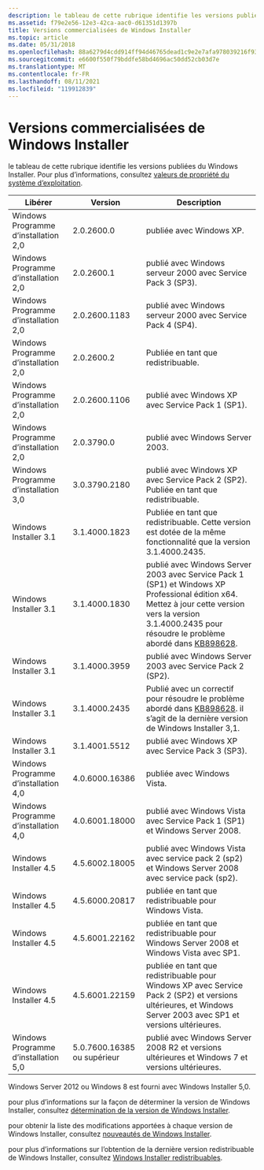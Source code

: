 ```yaml
---
description: le tableau de cette rubrique identifie les versions publiées du Windows Installer. Pour plus d’informations, consultez valeurs de propriété du système d’exploitation.
ms.assetid: f79e2e56-12e3-42ca-aac0-d61351d1397b
title: Versions commercialisées de Windows Installer
ms.topic: article
ms.date: 05/31/2018
ms.openlocfilehash: 88a6279d4cdd914ff94d46765dead1c9e2e7afa978039216f9399edbdbd2d525
ms.sourcegitcommit: e6600f550f79bddfe58bd4696ac50dd52cb03d7e
ms.translationtype: MT
ms.contentlocale: fr-FR
ms.lasthandoff: 08/11/2021
ms.locfileid: "119912839"
---
```

# <a name="released-versions-of-windows-installer"></a>Versions commercialisées de Windows Installer

le tableau de cette rubrique identifie les versions publiées du Windows Installer. Pour plus d’informations, consultez [valeurs de propriété du système d’exploitation](operating-system-property-values.md).



| Libérer               | Version                   | Description                                                                                                                                                                                                                                     |
|-----------------------|---------------------------|-------------------------------------------------------------------------------------------------------------------------------------------------------------------------------------------------------------------------------------------------|
| Windows Programme d’installation 2,0 | 2.0.2600.0                | publiée avec Windows XP.                                                                                                                                                                                                                       |
| Windows Programme d’installation 2,0 | 2.0.2600.1                | publié avec Windows serveur 2000 avec Service Pack 3 (SP3).                                                                                                                                                                                    |
| Windows Programme d’installation 2,0 | 2.0.2600.1183             | publié avec Windows serveur 2000 avec Service Pack 4 (SP4).                                                                                                                                                                                    |
| Windows Programme d’installation 2,0 | 2.0.2600.2                | Publiée en tant que redistribuable.                                                                                                                                                                                                                  |
| Windows Programme d’installation 2,0 | 2.0.2600.1106             | publié avec Windows XP avec Service Pack 1 (SP1).                                                                                                                                                                                             |
| Windows Programme d’installation 2,0 | 2.0.3790.0                | publié avec Windows Server 2003.                                                                                                                                                                                                              |
| Windows Programme d’installation 3,0 | 3.0.3790.2180             | publié avec Windows XP avec Service Pack 2 (SP2). Publiée en tant que redistribuable.                                                                                                                                                              |
| Windows Installer 3.1 | 3.1.4000.1823             | Publiée en tant que redistribuable. Cette version est dotée de la même fonctionnalité que la version 3.1.4000.2435.                                                                                                                                             |
| Windows Installer 3.1 | 3.1.4000.1830             | publié avec Windows Server 2003 avec Service Pack 1 (SP1) et Windows XP Professional édition x64. Mettez à jour cette version vers la version 3.1.4000.2435 pour résoudre le problème abordé dans [KB898628](/archive/blogs/windows_installer_team/). |
| Windows Installer 3.1 | 3.1.4000.3959             | publié avec Windows Server 2003 avec Service Pack 2 (SP2).                                                                                                                                                                                    |
| Windows Installer 3.1 | 3.1.4000.2435             | Publié avec un correctif pour résoudre le problème abordé dans [KB898628](/archive/blogs/windows_installer_team/). il s’agit de la dernière version de Windows Installer 3,1.                                                                          |
| Windows Installer 3.1 | 3.1.4001.5512             | publié avec Windows XP avec Service Pack 3 (SP3).                                                                                                                                                                                             |
| Windows Programme d’installation 4,0 | 4.0.6000.16386            | publiée avec Windows Vista.                                                                                                                                                                                                                    |
| Windows Programme d’installation 4,0 | 4.0.6001.18000            | publié avec Windows Vista avec Service Pack 1 (SP1) et Windows Server 2008.                                                                                                                                                                  |
| Windows Installer 4.5 | 4.5.6002.18005            | publié avec Windows Vista avec service pack 2 (sp2) et Windows Server 2008 avec service pack (sp2).                                                                                                                                          |
| Windows Installer 4.5 | 4.5.6000.20817            | publiée en tant que redistribuable pour Windows Vista.                                                                                                                                                                                                |
| Windows Installer 4.5 | 4.5.6001.22162            | publiée en tant que redistribuable pour Windows Server 2008 et Windows Vista avec SP1.                                                                                                                                                               |
| Windows Installer 4.5 | 4.5.6001.22159            | publiée en tant que redistribuable pour Windows XP avec Service Pack 2 (SP2) et versions ultérieures, et Windows Server 2003 avec SP1 et versions ultérieures.                                                                                                                   |
| Windows Programme d’installation 5,0 | 5.0.7600.16385 ou supérieur | publié avec Windows Server 2008 R2 et versions ultérieures et Windows 7 et versions ultérieures.                                                                                                                                                                         |



 

Windows Server 2012 ou Windows 8 est fourni avec Windows Installer 5,0.

pour plus d’informations sur la façon de déterminer la version de Windows Installer, consultez [détermination de la version de Windows Installer](determining-the-windows-installer-version.md).

pour obtenir la liste des modifications apportées à chaque version de Windows Installer, consultez [nouveautés de Windows Installer](what-s-new-in-windows-installer.md).

pour plus d’informations sur l’obtention de la dernière version redistribuable de Windows Installer, consultez [Windows Installer redistribuables](windows-installer-redistributables.md).

 

 
